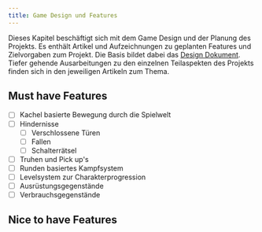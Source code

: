 ```yaml
---
title: Game Design und Features
---
```


Dieses Kapitel beschäftigt sich mit dem Game Design und der Planung des Projekts. Es enthält Artikel und Aufzeichnungen zu geplanten Features und Zielvorgaben zum Projekt. Die Basis bildet dabei das [Design Dokument](1_design.md). Tiefer gehende Ausarbeitungen zu den einzelnen Teilaspekten des Projekts finden sich in den jeweiligen Artikeln zum Thema.

## Must have Features

- [ ] Kachel basierte Bewegung durch die Spielwelt
- [ ] Hindernisse
    - [ ] Verschlossene Türen
    - [ ] Fallen
    - [ ] Schalterrätsel
- [ ] Truhen und Pick up's
- [ ] Runden basiertes Kampfsystem
- [ ] Levelsystem zur Charakterprogression
- [ ] Ausrüstungsgegenstände
- [ ] Verbrauchsgegenstände

## Nice to have Features
